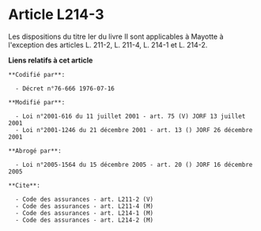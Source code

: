 # Article L214-3

Les dispositions du titre Ier du livre II sont applicables à Mayotte à l'exception des articles L. 211-2, L. 211-4, L. 214-1
et L. 214-2.

**Liens relatifs à cet article**

	**Codifié par**:

	  - Décret n°76-666 1976-07-16

	**Modifié par**:

	  - Loi n°2001-616 du 11 juillet 2001 - art. 75 (V) JORF 13 juillet 2001
	  - Loi n°2001-1246 du 21 décembre 2001 - art. 13 () JORF 26 décembre 2001

	**Abrogé par**:

	  - Loi n°2005-1564 du 15 décembre 2005 - art. 20 () JORF 16 décembre 2005

	**Cite**:

	  - Code des assurances - art. L211-2 (V)
	  - Code des assurances - art. L211-4 (M)
	  - Code des assurances - art. L214-1 (M)
	  - Code des assurances - art. L214-2 (M)
